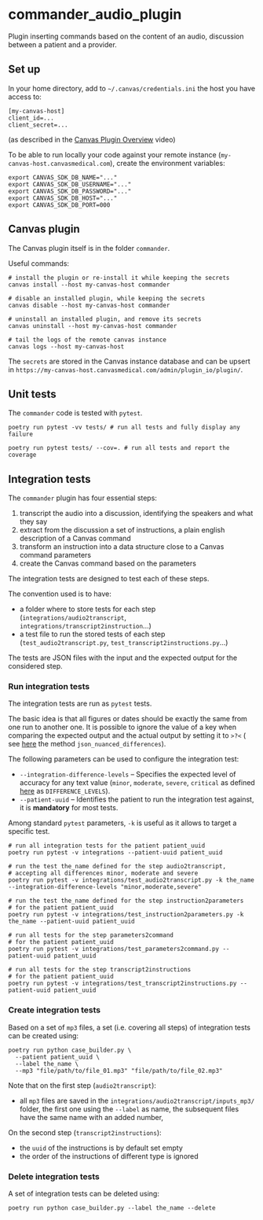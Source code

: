 # commander_audio_plugin

Plugin inserting commands based on the content of an audio, discussion between a patient and a provider.

## Set up

In your home directory, add to `~/.canvas/credentials.ini` the host you have access to:

```shell
[my-canvas-host]
client_id=...
client_secret=...
```

(as described in the [Canvas Plugin Overview](https://www.youtube.com/watch?v=X2JOEElq2ck) video)

To be able to run locally your code against your remote instance (`my-canvas-host.canvasmedical.com`), create the environment variables:

```shell
export CANVAS_SDK_DB_NAME="..."
export CANVAS_SDK_DB_USERNAME="..."
export CANVAS_SDK_DB_PASSWORD="..."
export CANVAS_SDK_DB_HOST="..."
export CANVAS_SDK_DB_PORT=000
```

## Canvas plugin

The Canvas plugin itself is in the folder `commander`.

Useful commands:

```shell
# install the plugin or re-install it while keeping the secrets
canvas install --host my-canvas-host commander 

# disable an installed plugin, while keeping the secrets 
canvas disable --host my-canvas-host commander 

# uninstall an installed plugin, and remove its secrets
canvas uninstall --host my-canvas-host commander 

# tail the logs of the remote canvas instance
canvas logs --host my-canvas-host 
```

The `secrets` are stored in the Canvas instance database and can be upsert in `https://my-canvas-host.canvasmedical.com/admin/plugin_io/plugin/`.

## Unit tests

The `commander` code is tested with `pytest`.

```shell
poetry run pytest -vv tests/ # run all tests and fully display any failure 

poetry run pytest tests/ --cov=. # run all tests and report the coverage
```

## Integration tests

The `commander` plugin has four essential steps:

1. transcript the audio into a discussion, identifying the speakers and what they say
1. extract from the discussion a set of instructions, a plain english description of a Canvas command
1. transform an instruction into a data structure close to a Canvas command parameters
1. create the Canvas command based on the parameters

The integration tests are designed to test each of these steps.

The convention used is to have:

- a folder where to store tests for each step (`integrations/audio2transcript`, `integrations/transcript2instruction`...)
- a test file to run the stored tests of each step (`test_audio2transcript.py`, `test_transcript2instructions.py`...)

The tests are JSON files with the input and the expected output for the considered step.

### Run integration tests

The integration tests are run as `pytest` tests.

The basic idea is that all figures or dates should be exactly the same from one run to another one.
It is possible to ignore the value of a key when comparing the expected output and the actual output by setting it to `>?<` (
see [here](integrations/helper_settings.py) the method `json_nuanced_differences`).

The following parameters can be used to configure the integration test:

- `--integration-difference-levels` – Specifies the expected level of accuracy for any text value (`minor`, `moderate`, `severe`, `critical` as
  defined [here](integrations/helper_settings.py) as `DIFFERENCE_LEVELS`).
- `--patient-uuid` – Identifies the patient to run the integration test against, it is __mandatory__ for most tests.

Among standard `pytest` parameters, `-k` is useful as it allows to target a specific test.

```shell
# run all integration tests for the patient patient_uuid
poetry run pytest -v integrations --patient-uuid patient_uuid

# run the test the_name defined for the step audio2transcript, 
# accepting all differences minor, moderate and severe
poetry run pytest -v integrations/test_audio2transcript.py -k the_name --integration-difference-levels "minor,moderate,severe"

# run the test the_name defined for the step instruction2parameters 
# for the patient patient_uuid
poetry run pytest -v integrations/test_instruction2parameters.py -k the_name --patient-uuid patient_uuid

# run all tests for the step parameters2command 
# for the patient patient_uuid
poetry run pytest -v integrations/test_parameters2command.py --patient-uuid patient_uuid

# run all tests for the step transcript2instructions 
# for the patient patient_uuid
poetry run pytest -v integrations/test_transcript2instructions.py --patient-uuid patient_uuid
```

### Create integration tests

Based on a set of `mp3` files, a set (i.e. covering all steps) of integration tests can be created using:

```shell
poetry run python case_builder.py \
  --patient patient_uuid \
  --label the_name \
  --mp3 "file/path/to/file_01.mp3" "file/path/to/file_02.mp3"
```

Note that on the first step (`audio2transcript`):

- all `mp3` files are saved in the `integrations/audio2transcript/inputs_mp3/` folder, the first one using the `--label` as name, the subsequent files
  have the same name with an added number,

On the second step (`transcript2instructions`):

- the `uuid` of the instructions is by default set empty
- the order of the instructions of different type is ignored

### Delete integration tests

A set of integration tests can be deleted using:

```shell
poetry run python case_builder.py --label the_name --delete
```
